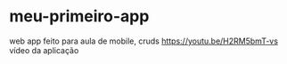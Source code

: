 # meu-primeiro-app
web app feito para aula de mobile, cruds
 https://youtu.be/H2RM5bmT-vs vídeo da aplicação
 
